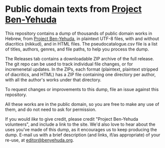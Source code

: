 # Public domain texts from [Project Ben-Yehuda](https://bybe.benyehuda.org)

This repository contains a dump of thousands of public domain works in Hebrew, from [Project Ben-Yehuda](https://bybe.benyehuda.org), in plaintext UTF-8 files, with and without diacritics (nikkud), and in HTML files. The pseudocatalogue.csv file is a list of titles, authors, genres, and file paths, to help you process the dump.

The Releases tab contains a downloadable ZIP archive of the full release.  The git repo can be used to track individual file changes, or for incremenetal updates.
In the ZIPs, each format (plaintext, plaintext stripped of diacritics, and HTML) has a ZIP file containing one directory per author, with all the author's works under that directory.

To request changes or improvements to this dump, file an issue against this repository.

All these works are in the public domain, so you are free to make any use of them, and do not need to ask for permission.

If you would *like* to give credit, please credit "Project Ben-Yehuda volunteers", and include a link to the site.  We'd also love to hear about the uses you've made of this dump, as it encourages us to keep producing the dump.  E-mail us with a brief description (and links, if/as appropriate) of your re-use, at [editor@benyehuda.org](mailto:editor@benyehuda.org).
